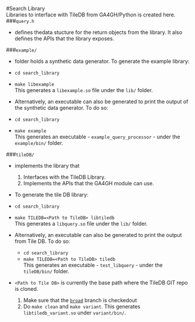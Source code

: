 #Search Library  
Libraries to interface with TileDB from GA4GH/Python is created here.  
###`query.h`
*  defines thedata stucture for the return objects from the library. It also defines the APIs that the library exposes.  
  
###`example/`  
*  folder holds a synthetic data generator. To generate the example library:  
  *  `cd search_library`         
  *  `make libexample`  
  This generates a `libexample.so` file under the `lib/` folder.  
  
*  Alternatively, an executable can also be generated to print the output of the synthetic data generator. To do so:  
  *  `cd search_library`  
  *  `make example`  
  This generates an executable - `example_query_processor` - under the `example/bin/` folder.  
  
###`tileDB/`  
*  implements the library that  
   1.  Interfaces with the TileDB Library.  
   2.  Implements the APIs that the GA4GH module can use.  
  
*  To generate the tile DB library:
  * `cd search_library`  
  * `make TILEDB=<Path to TileDB> libtiledb`  
   This generates a `libquery.so` file under the `lib/` folder.  
* Alternatively, an executable can also be generated to print the output from Tile DB. To do so:  
  * `cd search_library`  
  * `make TILEDB=<Path to TileDB> tiledb`  
  This generates an executable - `test_libquery` - under the `tileDB/bin/` folder.  
  
* `<Path to Tile DB>` is currently the base path where the TileDB GIT repo is cloned.  
  1.  Make sure that the [`broad`](https://github.com/Intel-HLS/TileDB/tree/broad) branch is checkedout
  2.  Do `make clean` and `make variant`. This generates `libtiledb_variant.so` under `variant/bin/`.   
